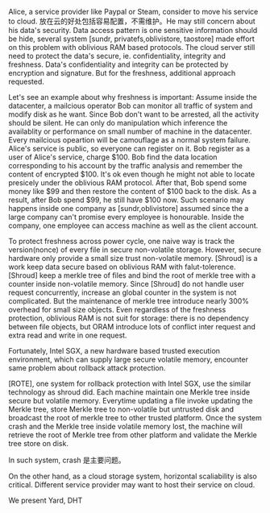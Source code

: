 Alice, a service provider like Paypal or Steam, consider to move his service to cloud. 放在云的好处包括容易配置，不需维护。He may still concern about his data's security. Data access pattern is one sensitive information should be hide, several system [sundr, privatefs,oblivistore, taostore] made effort on this problem with oblivious RAM based protocols. The cloud server still need to protect the data's secure, ie. confidentiality, integrity and freshness. Data's confidentiality and integrity can be protected by encryption and signature. But for the freshness, additional approach requested.

Let's see an example about why freshness is important:
Assume inside the datacenter, a mailcious operator Bob can monitor all traffic of system and modify disk as he want. Since Bob don't want to be arrested, all the activity should be silent. He can only do manipulation which inference the availablity or performance on small number of machine in the datacenter. Every mailcious opeartion will be camouflage as a normal system failure. Alice's service is public, so everyone can register on it. Bob register as a user of Alice's service, charge $100. Bob find the data location corresponding to his account by the traffic analysis and remember the content of encrypted $100. It's ok even though he might not able to locate presicely under the oblivious RAM protocol. After that, Bob spend some money like $99 and then restore the content of $100 back to the disk. As a result, after Bob spend $99, he still have $100 now.
Such scenario may happens inside one company as [sundr,oblivistore] assumed since the a large company can't promise every employee is honourable. Inside the company, one employee can access machine as well as the client account.

To protect freshness across power cycle, one naive way is track the version(nonce) of every file in secure non-volatile storage.  However, secure hardware only provide a small size trust non-volatile memory. [Shroud] is a work keep data secure based on oblivious RAM with falut-tolerence. [Shroud] keep a merkle tree of files and bind the root of merkle tree with a counter inside non-volatile memory. Since [Shroud] do not handle user request concurrently, increase an global counter in the system is not complicated. But the maintenance of merkle tree introduce nearly 300% overhead for small size objects.
Even regardless of the freshness protection, oblivious RAM is not suit for storage: there is no dependency between file objects, but ORAM introduce lots of conflict inter request and extra read and write in one request.

Fortunately, Intel SGX, a new hardware based trusted execution environment, which can supply large secure volatile memory, encounter same problem about rollback attack protection.

[ROTE], one system for rollback protection with Intel SGX, use the similar technology as shroud did. Each machine maintain one Merkle tree inside secure but volatile memory. Everytime updating a file invoke updating the Merkle tree, store Merkle tree to non-volatile but untrusted disk and broadcast the root of merkle tree to other trusted platform. Once the system crash and the Merkle tree inside volatile memory lost, the machine will retrieve the root of Merkle tree from other platform and validate the Merkle tree store on disk.

In such system, crash 是主要问题。


On the other hand, as a cloud storage system, horizontal scaliability is also critical. Different service provider may want to host their service on cloud.


We present Yard,
DHT
